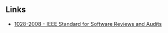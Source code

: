 ## Links

- [1028-2008 - IEEE Standard for Software Reviews and Audits](https://ieeexplore.ieee.org/document/4601584/references#references)
